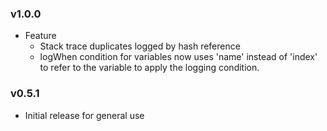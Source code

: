 ### v1.0.0
- Feature
  - Stack trace duplicates logged by hash reference
  - logWhen condition for variables now uses 'name' instead of 'index' to refer to the variable to apply the logging condition.
  

### v0.5.1
- Initial release for general use
